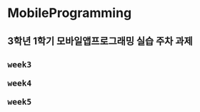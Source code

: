 # MobileProgramming
<h2>3학년 1학기 모바일앱프로그래밍 실습 주차 과제<h2>
  
```
week3
```
  
```
week4
```
  
```
week5
```
